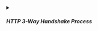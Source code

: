 <!-- https://brandfolder.com/workbench/extract-text-from-image -->
<!-- ![for root](/img/interviews/angular/http-handshake.png) -->

<details>
<summary><h5>HTTP 3-Way Handshake Process</h5></summary>

![http handshake](/img/interviews/design-system/http-handshake.png)

The 3-Way Handshake Process is like making a phone call. The client is the caller and the server is the receiver.

- **SYN**: The client dials the server's number and waits for a ringtone. This is like sending a SYN packet to request a connection.

- **SYN-ACK**: The server hears the ringtone and picks up the phone. It says "Hello" and waits for a response. This is like sending a SYN-ACK packet to acknowledge the connection request and send its own sequence number.

- **ACK**: The client hears the server's "Hello" and replies with "Hi, this is X". This is like sending an ACK packet to acknowledge the server's sequence number and establish the connection.

After these three steps, the phone call is connected and the conversation can begin. The 3-Way Handshake Process ensures that both devices are ready to talk and have agreed on the order of the messages .

</details>
